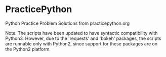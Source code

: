 # PracticePython
Python Practice Problem Solutions from practicepython.org

Note: The scripts have been updated to have syntactic compatibility with Python3. However, due to the 'requests' and 'bokeh' packages, the scripts are runnable only with Python2, since support for these packages are on the Python2 platform.
